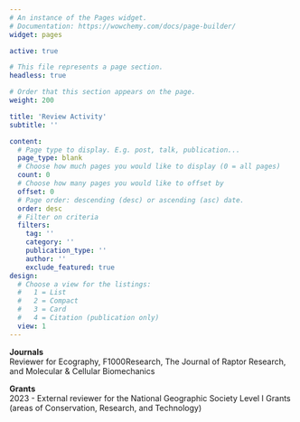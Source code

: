 ```yaml
---
# An instance of the Pages widget.
# Documentation: https://wowchemy.com/docs/page-builder/
widget: pages

active: true

# This file represents a page section.
headless: true

# Order that this section appears on the page.
weight: 200

title: 'Review Activity'
subtitle: ''

content:
  # Page type to display. E.g. post, talk, publication...
  page_type: blank
  # Choose how much pages you would like to display (0 = all pages)
  count: 0
  # Choose how many pages you would like to offset by
  offset: 0
  # Page order: descending (desc) or ascending (asc) date.
  order: desc
  # Filter on criteria
  filters:
    tag: ''
    category: ''
    publication_type: ''
    author: ''
    exclude_featured: true
design:
  # Choose a view for the listings:
  #   1 = List
  #   2 = Compact
  #   3 = Card
  #   4 = Citation (publication only)
  view: 1
---
```


**Journals**
  <br>Reviewer for Ecography, F1000Research, The Journal of Raptor Research, and Molecular & Cellular Biomechanics
  <br>

**Grants**
  <br>2023 - External reviewer for the National Geographic Society Level I Grants (areas of Conservation, Research, and Technology)
  <br>


